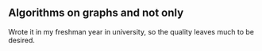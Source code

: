 ## Algorithms on graphs and not only

Wrote it in my freshman year in university, so the quality leaves much to be desired.
